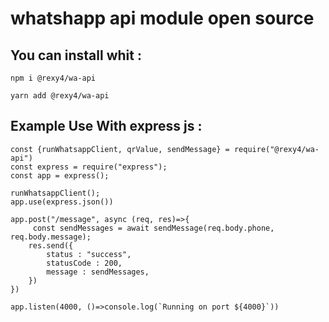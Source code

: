 # whatshapp api module open source

## You can install whit :
```
npm i @rexy4/wa-api
```
```
yarn add @rexy4/wa-api
```


## Example Use With express js : 
```
const {runWhatsappClient, qrValue, sendMessage} = require("@rexy4/wa-api")
const express = require("express");
const app = express();

runWhatsappClient();
app.use(express.json())

app.post("/message", async (req, res)=>{
     const sendMessages = await sendMessage(req.body.phone, req.body.message);
    res.send({
        status : "success",
        statusCode : 200,
        message : sendMessages,
    })
})

app.listen(4000, ()=>console.log(`Running on port ${4000}`))
```